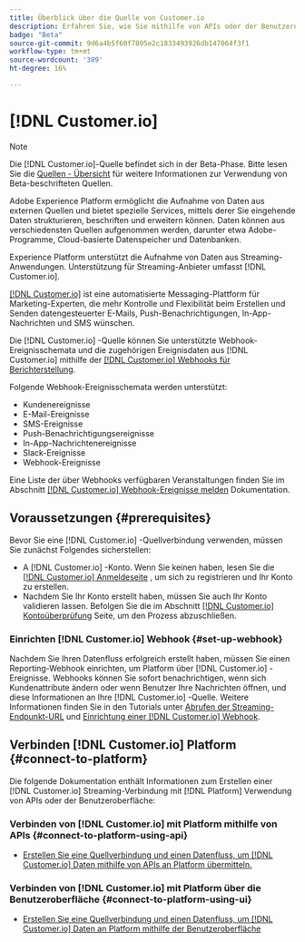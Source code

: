 ```yaml
---
title: Überblick über die Quelle von Customer.io
description: Erfahren Sie, wie Sie mithilfe von APIs oder der Benutzeroberfläche Customer.io mit Adobe Experience Platform verbinden können, indem Sie Webhooks nutzen.
badge: "Beta"
source-git-commit: 9d6a4b5f60f7895e2c1833493926db147064f3f1
workflow-type: tm+mt
source-wordcount: '389'
ht-degree: 16%

---
```


# [!DNL Customer.io]

>[!NOTE]
>
>Die [!DNL Customer.io]-Quelle befindet sich in der Beta-Phase. Bitte lesen Sie die [Quellen - Übersicht](../../home.md#terms-and-conditions) für weitere Informationen zur Verwendung von Beta-beschrifteten Quellen.

Adobe Experience Platform ermöglicht die Aufnahme von Daten aus externen Quellen und bietet spezielle Services, mittels derer Sie eingehende Daten strukturieren, beschriften und erweitern können. Daten können aus verschiedensten Quellen aufgenommen werden, darunter etwa Adobe-Programme, Cloud-basierte Datenspeicher und Datenbanken.

Experience Platform unterstützt die Aufnahme von Daten aus Streaming-Anwendungen. Unterstützung für Streaming-Anbieter umfasst [!DNL Customer.io].

[[!DNL Customer.io]](https://customer.io/) ist eine automatisierte Messaging-Plattform für Marketing-Experten, die mehr Kontrolle und Flexibilität beim Erstellen und Senden datengesteuerter E-Mails, Push-Benachrichtigungen, In-App-Nachrichten und SMS wünschen.

Die [!DNL Customer.io] -Quelle können Sie unterstützte Webhook-Ereignisschemata und die zugehörigen Ereignisdaten aus [!DNL Customer.io] mithilfe der [[!DNL Customer.io] Webhooks für Berichterstellung](https://customer.io/docs/api/webhooks/).

Folgende Webhook-Ereignisschemata werden unterstützt:

* Kundenereignisse
* E-Mail-Ereignisse
* SMS-Ereignisse
* Push-Benachrichtigungsereignisse
* In-App-Nachrichtenereignisse
* Slack-Ereignisse
* Webhook-Ereignisse

Eine Liste der über Webhooks verfügbaren Veranstaltungen finden Sie im Abschnitt [[!DNL Customer.io] Webhook-Ereignisse melden](https://customer.io/docs/webhooks/#events) Dokumentation.

## Voraussetzungen {#prerequisites}

Bevor Sie eine [!DNL Customer.io] -Quellverbindung verwenden, müssen Sie zunächst Folgendes sicherstellen:

* A [!DNL Customer.io] -Konto. Wenn Sie keinen haben, lesen Sie die [[!DNL Customer.io] Anmeldeseite](https://fly.customer.io/signup) , um sich zu registrieren und Ihr Konto zu erstellen.
* Nachdem Sie Ihr Konto erstellt haben, müssen Sie auch Ihr Konto validieren lassen. Befolgen Sie die im Abschnitt [[!DNL Customer.io] Kontoüberprüfung](https://customer.io/docs/account-verification/) Seite, um den Prozess abzuschließen.

### Einrichten [!DNL Customer.io] Webhook {#set-up-webhook}

Nachdem Sie Ihren Datenfluss erfolgreich erstellt haben, müssen Sie einen Reporting-Webhook einrichten, um Platform über [!DNL Customer.io] -Ereignisse. Webhooks können Sie sofort benachrichtigen, wenn sich Kundenattribute ändern oder wenn Benutzer Ihre Nachrichten öffnen, und diese Informationen an Ihre [!DNL Customer.io] -Quelle. Weitere Informationen finden Sie in den Tutorials unter [Abrufen der Streaming-Endpunkt-URL](../../tutorials/ui/create/marketing-automation/customerio-webhook.md#get-streaming-endpoint) und [Einrichtung einer [!DNL Customer.io] Webhook](../../tutorials/ui/create/marketing-automation/customerio-webhook.md#set-up-webhook).

## Verbinden [!DNL Customer.io] Platform {#connect-to-platform}

Die folgende Dokumentation enthält Informationen zum Erstellen einer [!DNL Customer.io] Streaming-Verbindung mit [!DNL Platform] Verwendung von APIs oder der Benutzeroberfläche:

### Verbinden von [!DNL Customer.io] mit Platform mithilfe von APIs {#connect-to-platform-using-api}

* [Erstellen Sie eine Quellverbindung und einen Datenfluss, um [!DNL Customer.io] Daten mithilfe von APIs an Platform übermitteln.](../../tutorials/api/create/marketing-automation/customerio-webhook.md)

### Verbinden von [!DNL Customer.io] mit Platform über die Benutzeroberfläche {#connect-to-platform-using-ui}

* [Erstellen Sie eine Quellverbindung und einen Datenfluss, um [!DNL Customer.io] Daten an Platform mithilfe der Benutzeroberfläche](../../tutorials/ui/create/marketing-automation/customerio-webhook.md)

